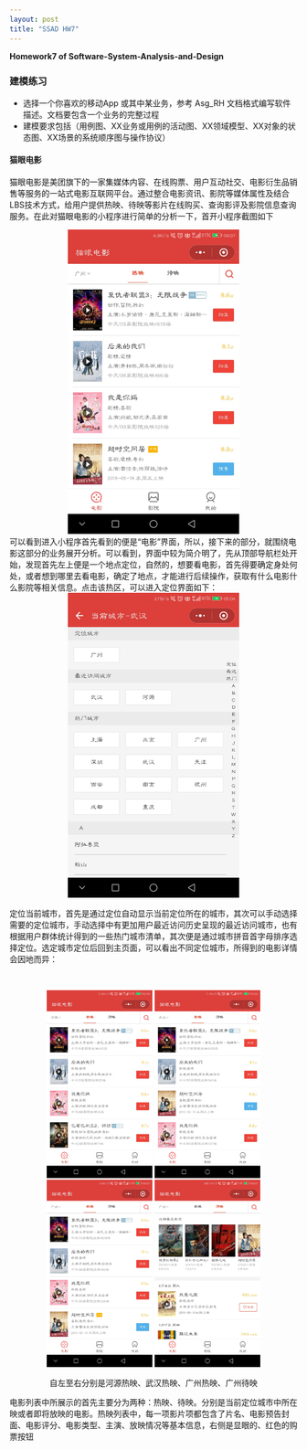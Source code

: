 ```yaml
---
layout: post
title: "SSAD HW7"
---
```

<b>Homework7 of Software-System-Analysis-and-Design</b>

### 建模练习 

- 选择一个你喜欢的移动App 或其中某业务，参考 Asg_RH 文档格式编写软件描述。文档要包含一个业务的完整过程
- 建模要求包括（用例图、XX业务或用例的活动图、XX领域模型、XX对象的状态图、XX场景的系统顺序图与操作协议）

#### 猫眼电影
猫眼电影是美团旗下的一家集媒体内容、在线购票、用户互动社交、电影衍生品销售等服务的一站式电影互联网平台。通过整合电影资讯、影院等媒体属性及结合LBS技术方式，给用户提供热映、待映等影片在线购买、查询影评及影院信息查询服务。在此对猫眼电影的小程序进行简单的分析一下，首开小程序截图如下
<center>
<img width = "300" src = "https://raw.githubusercontent.com/joece/joece.github.io/master/_includes/hw7/热映.jpg">
</center>
可以看到进入小程序首先看到的便是“电影”界面，所以，接下来的部分，就围绕电影这部分的业务展开分析。可以看到，界面中较为简介明了，先从顶部导航栏处开始，发现首先左上便是一个地点定位，自然的，想要看电影，首先得要确定身处何处，或者想到哪里去看电影，确定了地点，才能进行后续操作，获取有什么电影什么影院等相关信息。点击该热区，可以进入定位界面如下：
<center>
<img width = "300" src = "https://raw.githubusercontent.com/joece/joece.github.io/master/_includes/hw7/定位.jpg">
</center>

定位当前城市，首先是通过定位自动显示当前定位所在的城市，其次可以手动选择需要的定位城市，手动选择中有更加用户最近访问历史呈现的最近访问城市，也有根据用户群体统计得到的一些热门城市清单，其次便是通过城市拼音首字母排序选择定位。选定城市定位后回到主页面，可以看出不同定位城市，所得到的电影详情会因地而异：
 
 <center>  
 
 <img width = 185 src = "https://raw.githubusercontent.com/joece/joece.github.io/master/_includes/hw7/河源.jpg?raw=true"> <img width = 185 src = "https://raw.githubusercontent.com/joece/joece.github.io/master/_includes/hw7/武汉.jpg?raw=true"> <img width = 185 src = "https://raw.githubusercontent.com/joece/joece.github.io/master/_includes/hw7/热映.jpg?raw=true"> <img width = 185 src = "https://raw.githubusercontent.com/joece/joece.github.io/master/_includes/hw7/待映.jpg?raw=true">
 
自左至右分别是河源热映、武汉热映、广州热映、广州待映

</center>

电影列表中所展示的首先主要分为两种：热映、待映。分别是当前定位城市中所在映或者即将放映的电影。热映列表中，每一项影片项都包含了片名、电影预告封面、电影评分、电影类型、主演、放映情况等基本信息，右侧是显眼的、红色的购票按钮
